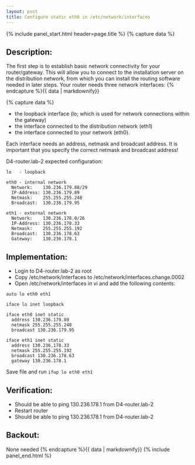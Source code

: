 ```yaml
---
layout: post
title: Configure static eth0 in /etc/network/interfaces
---
```


{% include panel_start.html header=page.title %}
{% capture data %}
## Description:
The first step is to establish basic network connectivity for your router/gateway.
This will allow you to connect to the installation server on the distribution network,
from which you can install the routing software needed in later steps.
Your router needs three network interfaces:
{% endcapture %}{{ data | markdownify}}

{% capture data %}
- the loopback interface (lo; which is used for network connections within the gateway)
- the interface connected to the distribution network (eth1)
- the interface connected to your network (eth0).

Each interface needs an address, netmask and broadcast address.
It is important that you specify the correct netmask and broadcast address!

D4-router.lab-2 expected configuration:

    lo   - loopback
    
    eth0 - internal network
      Network:    130.236.179.88/29
      IP-Address: 130.236.179.89
      Netmask:    255.255.255.248
      Broadcast:  130.236.179.95
    
    eth1 - external network
      Network:    130.236.178.0/26
      IP-Address: 130.236.178.33
      Netmask:    255.255.255.192
      Broadcast:  130.236.178.63
      Gateway:    130.236.178.1

## Implementation:

- Login to D4-router.lab-2 as root
- Copy /etc/network/interfaces to /etc/network/interfaces.change.0002
- Open /etc/network/interfaces in vi and add the following contents:

~~~
auto lo eth0 eth1

iface lo inet loopback

iface eth0 inet static
  address 130.236.179.89
  netmask 255.255.255.248
  broadcast 130.236.179.95

iface eth1 inet static
  address 130.236.178.33
  netmask 255.255.255.192
  broadcast 130.236.178.63
  gateway 130.236.178.1
~~~

Save file and run `ifup lo eth0 eth1`

## Verification:
- Should be able to ping 130.236.178.1 from D4-router.lab-2
- Restart router
- Should be able to ping 130.236.178.1 from D4-router.lab-2

## Backout:
  None needed
{% endcapture %}{{ data | markdownify}}
{% include panel_end.html %}
